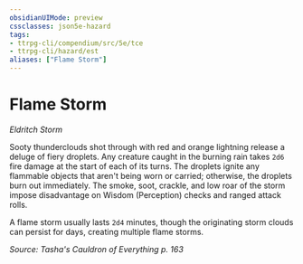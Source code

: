 ```yaml
---
obsidianUIMode: preview
cssclasses: json5e-hazard
tags:
- ttrpg-cli/compendium/src/5e/tce
- ttrpg-cli/hazard/est
aliases: ["Flame Storm"]
---
```

# Flame Storm
*Eldritch Storm*  

Sooty thunderclouds shot through with red and orange lightning release a deluge of fiery droplets. Any creature caught in the burning rain takes `2d6` fire damage at the start of each of its turns. The droplets ignite any flammable objects that aren't being worn or carried; otherwise, the droplets burn out immediately. The smoke, soot, crackle, and low roar of the storm impose disadvantage on Wisdom (Perception) checks and ranged attack rolls.

A flame storm usually lasts `2d4` minutes, though the originating storm clouds can persist for days, creating multiple flame storms.

*Source: Tasha's Cauldron of Everything p. 163*